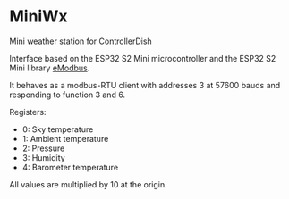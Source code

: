 # MiniWx
Mini weather station for ControllerDish

Interface based on the ESP32 S2 Mini microcontroller and the ESP32 S2 Mini library [eModbus](https://github.com/eModbus/eModbus).

It behaves as a modbus-RTU client with addresses 3  at 57600 bauds and responding to function 3 and 6.

Registers:
- 0:  Sky temperature
- 1:  Ambient temperature
- 2:  Pressure			
- 3: Humidity
- 4:  Barometer temperature

All values are multiplied by 10 at the origin.
